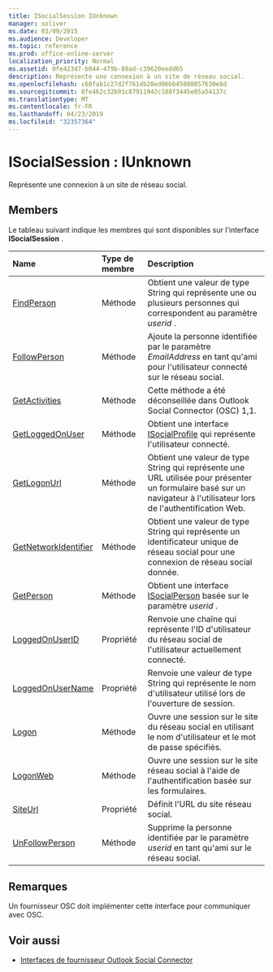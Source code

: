 ```yaml
---
title: ISocialSession IUnknown
manager: soliver
ms.date: 03/09/2015
ms.audience: Developer
ms.topic: reference
ms.prod: office-online-server
localization_priority: Normal
ms.assetid: 0fe423d7-b044-479b-89ad-c39620eedd65
description: Représente une connexion à un site de réseau social.
ms.openlocfilehash: c60fab1c27d2f761db28ed06bb45080857630e8d
ms.sourcegitcommit: 8fe462c32b91c87911942c188f3445e85a54137c
ms.translationtype: MT
ms.contentlocale: fr-FR
ms.lasthandoff: 04/23/2019
ms.locfileid: "32357364"
---
```

# <a name="isocialsession--iunknown"></a>ISocialSession : IUnknown

Représente une connexion à un site de réseau social.
  
## <a name="members"></a>Members

Le tableau suivant indique les membres qui sont disponibles sur l'interface **ISocialSession** . 
  
|**Name**|**Type de membre**|**Description**|
|:-----|:-----|:-----|
|[FindPerson](isocialsession-findperson.md) <br/> |Méthode  <br/> |Obtient une valeur de type String qui représente une ou plusieurs personnes qui correspondent au paramètre _userid_ .  <br/> |
|[FollowPerson](isocialsession-followperson.md) <br/> |Méthode  <br/> |Ajoute la personne identifiée par le paramètre _EmailAddress_ en tant qu'ami pour l'utilisateur connecté sur le réseau social.  <br/> |
|[GetActivities](isocialsession-getactivities.md) <br/> |Méthode  <br/> |Cette méthode a été déconseillée dans Outlook Social Connector (OSC) 1,1.  <br/> |
|[GetLoggedOnUser](isocialsession-getloggedonuser.md) <br/> |Méthode  <br/> |Obtient une interface [ISocialProfile](isocialprofileisocialperson.md) qui représente l'utilisateur connecté.  <br/> |
|[GetLogonUrl](isocialsession-getlogonurl.md) <br/> |Méthode  <br/> |Obtient une valeur de type String qui représente une URL utilisée pour présenter un formulaire basé sur un navigateur à l'utilisateur lors de l'authentification Web.  <br/> |
|[GetNetworkIdentifier](isocialsession-getnetworkidentifier.md) <br/> |Méthode  <br/> |Obtient une valeur de type String qui représente un identificateur unique de réseau social pour une connexion de réseau social donnée.  <br/> |
|[GetPerson](isocialsession-getperson.md) <br/> |Méthode  <br/> |Obtient une interface [ISocialPerson](isocialpersoniunknown.md) basée sur le paramètre _userid_ .  <br/> |
|[LoggedOnUserID](isocialsession-loggedonuserid.md) <br/> |Propriété  <br/> |Renvoie une chaîne qui représente l'ID d'utilisateur du réseau social de l'utilisateur actuellement connecté.  <br/> |
|[LoggedOnUserName](isocialsession-loggedonusername.md) <br/> |Propriété  <br/> |Renvoie une valeur de type String qui représente le nom d'utilisateur utilisé lors de l'ouverture de session.  <br/> |
|[Logon](isocialsession-logon.md) <br/> |Méthode  <br/> |Ouvre une session sur le site du réseau social en utilisant le nom d'utilisateur et le mot de passe spécifiés.  <br/> |
|[LogonWeb](isocialsession-logonweb.md) <br/> |Méthode  <br/> |Ouvre une session sur le site réseau social à l'aide de l'authentification basée sur les formulaires.  <br/> |
|[SiteUrl](isocialsession-siteurl.md) <br/> |Propriété  <br/> |Définit l'URL du site réseau social.  <br/> |
|[UnFollowPerson](isocialsession-unfollowperson.md) <br/> |Méthode  <br/> |Supprime la personne identifiée par le paramètre _userid_ en tant qu'ami sur le réseau social.  <br/> |
   
## <a name="remarks"></a>Remarques

Un fournisseur OSC doit implémenter cette interface pour communiquer avec OSC.
  
## <a name="see-also"></a>Voir aussi

- [Interfaces de fournisseur Outlook Social Connector](outlook-social-connector-provider-interfaces.md)

